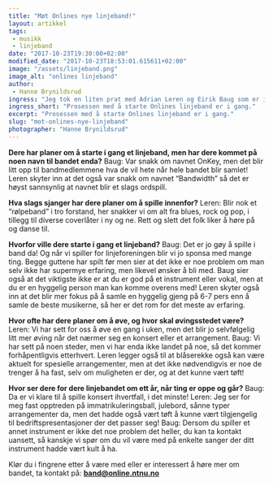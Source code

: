 ```yaml
---
title: "Møt Onlines nye linjeband!"
layout: artikkel
tags: 
 - musikk
 - linjeband
date: "2017-10-23T19:30:00+02:00"
modified_date: "2017-10-23T18:53:01.615611+02:00"
image: "/assets/linjeband.png"
image_alt: "onlines linjeband"
author:
 - Hanne Brynildsrud
ingress: "Jeg tok en liten prat med Adrian Leren og Eirik Baug som er i gang med å starte opp et eget linjeband til linjeforeningen. Foreløpig har de gitar og bass i bandet, men ser etter noen entusiastiske hobbymusikere som ønsker å bli med på dette prosjektet."
ingress_short: "Prosessen med å starte Onlines linjeband er i gang."
excerpt: "Prosessen med å starte Onlines linjeband er i gang."
slug: "mot-onlines-nye-linjeband"
photographer: "Hanne Brynildsrud"
---
```

**Dere har planer om å starte i gang et linjeband, men har dere kommet på noen navn til bandet enda?**
Baug: Var snakk om navnet OnKey, men det blir litt opp til bandmedlemmene hva de vil hete når hele bandet blir samlet! Leren skyter inn at det også var snakk om navnet “Bandwidth” så det er høyst sannsynlig at navnet blir et slags ordspill.

**Hva slags sjanger har dere planer om å spille innenfor?**
Leren: Blir nok et “rølpeband” i tro forstand, her snakker vi om alt fra blues, rock og pop, i tillegg til diverse coverlåter i ny og ne. Rett og slett det folk liker å høre på og danse til.

**Hvorfor ville dere starte i gang et linjeband?**
Baug: Det er jo gøy å spille i band da! Og når vi spiller for linjeforeningen blir vi jo sponsa med mange ting.
Begge guttene har spilt før men sier at det ikke er noe problem om man selv ikke har supermye erfaring, men likevel ønsker å bli med. Baug sier også at det viktigste ikke er at du er god på et instrument eller vokal, men at du er en hyggelig person man kan komme overens med! Leren skyter også inn at det blir mer fokus på å samle en hyggelig gjeng på 6-7 pers enn å samle de beste musikerne, så her er det rom for det meste av erfaring.

**Hvor ofte har dere planer om å øve, og hvor skal øvingsstedet være?**
Leren: Vi har sett for oss å øve en gang i uken, men det blir jo selvfølgelig litt mer øving når det nærmer seg en konsert eller et arrangement. Baug: Vi har sett på noen steder, men vi har enda ikke landet på noe, så det kommer forhåpentligvis etterhvert.
Leren legger også til at blåserekke også kan være aktuelt for spesielle arrangementer, men at det ikke nødvendigvis er noe de trenger å ha fast, selv om muligheten er der, og at det kunne vært tøft!

**Hvor ser dere for dere linjebandet om ett år, når ting er oppe og går?**
Baug: Da er vi klare til å spille konsert ihvertfall, i det minste! Leren: Jeg ser for meg fast opptreden på immatrikuleringsball, julebord, sånne typer arrangementer da, men det hadde også vært tøft å kunne vært tilgjengelig til bedriftspresentasjoner der det passer seg! Baug: Dersom du spiller et annet instrument er ikke det noe problem det heller, du kan ta kontakt uansett, så kanskje vi spør om du vil være med på enkelte sanger der ditt instrument hadde vært kult å ha.

Klør du i fingrene etter å være med eller er interessert å høre mer om bandet, ta kontakt på:  **band@online.ntnu.no**